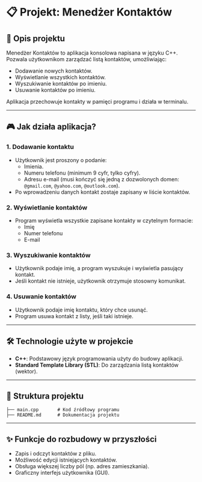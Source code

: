 
# 📋 Projekt: Menedżer Kontaktów

## 📖 Opis projektu
Menedżer Kontaktów to aplikacja konsolowa napisana w języku C++. Pozwala użytkownikom zarządzać listą kontaktów, umożliwiając:
- Dodawanie nowych kontaktów.
- Wyświetlanie wszystkich kontaktów.
- Wyszukiwanie kontaktów po imieniu.
- Usuwanie kontaktów po imieniu.

Aplikacja przechowuje kontakty w pamięci programu i działa w terminalu.

---

## 🎮 Jak działa aplikacja?

### 1. Dodawanie kontaktu
- Użytkownik jest proszony o podanie:
  - Imienia.
  - Numeru telefonu (minimum 9 cyfr, tylko cyfry).
  - Adresu e-mail (musi kończyć się jedną z dozwolonych domen: `@gmail.com`, `@yahoo.com`, `@outlook.com`).
- Po wprowadzeniu danych kontakt zostaje zapisany w liście kontaktów.

### 2. Wyświetlanie kontaktów
- Program wyświetla wszystkie zapisane kontakty w czytelnym formacie:
  - Imię
  - Numer telefonu
  - E-mail

### 3. Wyszukiwanie kontaktów
- Użytkownik podaje imię, a program wyszukuje i wyświetla pasujący kontakt.
- Jeśli kontakt nie istnieje, użytkownik otrzymuje stosowny komunikat.

### 4. Usuwanie kontaktów
- Użytkownik podaje imię kontaktu, który chce usunąć.
- Program usuwa kontakt z listy, jeśli taki istnieje.

---

## 🛠️ Technologie użyte w projekcie
- **C++**: Podstawowy język programowania użyty do budowy aplikacji.
- **Standard Template Library (STL)**: Do zarządzania listą kontaktów (wektor).

---

## 📂 Struktura projektu
```
├── main.cpp       # Kod źródłowy programu
├── README.md      # Dokumentacja projektu
```

---

## ✨ Funkcje do rozbudowy w przyszłości
- Zapis i odczyt kontaktów z pliku.
- Możliwość edycji istniejących kontaktów.
- Obsługa większej liczby pól (np. adres zamieszkania).
- Graficzny interfejs użytkownika (GUI).
